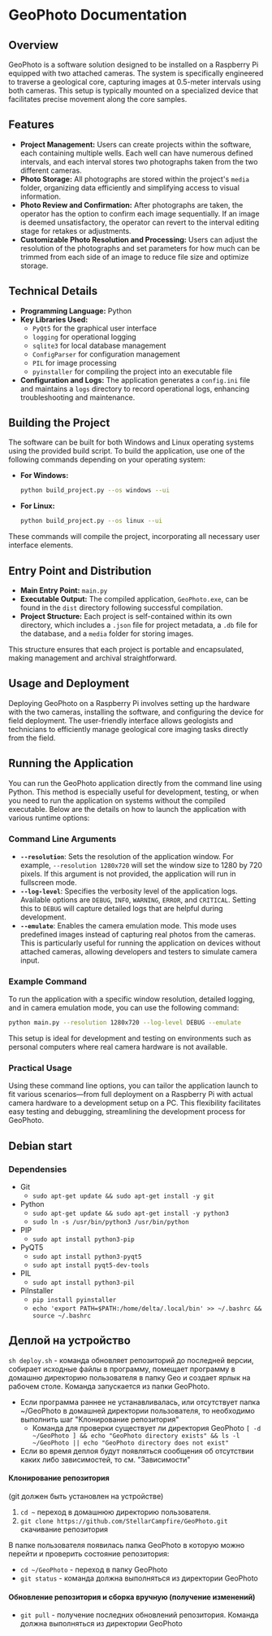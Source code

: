 # GeoPhoto Documentation

## Overview

GeoPhoto is a software solution designed to be installed on a Raspberry Pi equipped with two attached cameras. The system is specifically engineered to traverse a geological core, capturing images at 0.5-meter intervals using both cameras. This setup is typically mounted on a specialized device that facilitates precise movement along the core samples.

## Features

- **Project Management:** Users can create projects within the software, each containing multiple wells. Each well can have numerous defined intervals, and each interval stores two photographs taken from the two different cameras.
- **Photo Storage:** All photographs are stored within the project's `media` folder, organizing data efficiently and simplifying access to visual information.
- **Photo Review and Confirmation:** After photographs are taken, the operator has the option to confirm each image sequentially. If an image is deemed unsatisfactory, the operator can revert to the interval editing stage for retakes or adjustments.
- **Customizable Photo Resolution and Processing:** Users can adjust the resolution of the photographs and set parameters for how much can be trimmed from each side of an image to reduce file size and optimize storage.

## Technical Details

- **Programming Language:** Python
- **Key Libraries Used:**
  - `PyQt5` for the graphical user interface
  - `logging` for operational logging
  - `sqlite3` for local database management
  - `ConfigParser` for configuration management
  - `PIL` for image processing
  - `pyinstaller` for compiling the project into an executable file
- **Configuration and Logs:** The application generates a `config.ini` file and maintains a `logs` directory to record operational logs, enhancing troubleshooting and maintenance.

## Building the Project

The software can be built for both Windows and Linux operating systems using the provided build script. To build the application, use one of the following commands depending on your operating system:

- **For Windows:**
  ```bash
  python build_project.py --os windows --ui
  ```

- **For Linux:**
  ```bash
  python build_project.py --os linux --ui
  ```

These commands will compile the project, incorporating all necessary user interface elements.

## Entry Point and Distribution

- **Main Entry Point:** `main.py`
- **Executable Output:** The compiled application, `GeoPhoto.exe`, can be found in the `dist` directory following successful compilation.
- **Project Structure:** Each project is self-contained within its own directory, which includes a `.json` file for project metadata, a `.db` file for the database, and a `media` folder for storing images.

This structure ensures that each project is portable and encapsulated, 
making management and archival straightforward.

## Usage and Deployment

Deploying GeoPhoto on a Raspberry Pi involves setting up the hardware with the two cameras, 
installing the software, and configuring the device for field deployment. 
The user-friendly interface allows geologists and technicians to efficiently 
manage geological core imaging tasks directly from the field.

## Running the Application

You can run the GeoPhoto application directly from the command line using Python. This method is especially useful for development, testing, or when you need to run the application on systems without the compiled executable. Below are the details on how to launch the application with various runtime options:

### Command Line Arguments

- **`--resolution`**: Sets the resolution of the application window. For example, `--resolution 1280x720` will set the window size to 1280 by 720 pixels. If this argument is not provided, the application will run in fullscreen mode.
- **`--log-level`**: Specifies the verbosity level of the application logs. Available options are `DEBUG`, `INFO`, `WARNING`, `ERROR`, and `CRITICAL`. Setting this to `DEBUG` will capture detailed logs that are helpful during development.
- **`--emulate`**: Enables the camera emulation mode. This mode uses predefined images instead of capturing real photos from the cameras. This is particularly useful for running the application on devices without attached cameras, allowing developers and testers to simulate camera input.

### Example Command

To run the application with a specific window resolution, detailed logging, and in camera emulation mode, you can use the following command:

```bash
python main.py --resolution 1280x720 --log-level DEBUG --emulate
```

This setup is ideal for development and testing on environments such as personal computers where real camera hardware is not available.

### Practical Usage

Using these command line options, you can tailor the application launch to fit various scenarios—from full deployment on a Raspberry Pi with actual camera hardware to a development setup on a PC. This flexibility facilitates easy testing and debugging, streamlining the development process for GeoPhoto.


## Debian start

### Dependensies
- Git 
  - `sudo apt-get update && sudo apt-get install -y git`
- Python 
  - `sudo apt-get update && sudo apt-get install -y python3` 
  - `sudo ln -s /usr/bin/python3 /usr/bin/python`
- PIP
  - `sudo apt install python3-pip`
- PyQT5
  - `sudo apt install python3-pyqt5`
  - `sudo apt install pyqt5-dev-tools`
- PIL
  - `sudo apt install python3-pil`
- PiInstaller
  - `pip install pyinstaller`
  - `echo 'export PATH=$PATH:/home/delta/.local/bin' >> ~/.bashrc && source ~/.bashrc`

## Деплой на устройство
`sh deploy.sh` - команда обновляет репозиторий до последней версии, собирает исходные файлы в программу, помещает программу в домашню директорию пользователя в папку Geo и создает ярлык на рабочем столе. Команда запускается из папки GeoPhoto. 
- Если программа раннее не устанавливалась, или отсутствует папка ~/GeoPhoto в домашней директории пользователя, то необходимо выполнить шаг "Клонирование репозитория"
  - Команда для проверки существует ли директория GeoPhoto
  `[ -d ~/GeoPhoto ] && echo "GeoPhoto directory exists" && ls -l ~/GeoPhoto || echo "GeoPhoto directory does not exist"`
- Если во время деплоя будут появляться сообщения об отсутствии каких либо зависимостей, то см. "Зависимости"



#### Клонирование репозитория
(git должен быть установлен на устройстве)
1. `cd ~` переход в домашнюю директорию пользователя.
2. `git clone https://github.com/StellarCampfire/GeoPhoto.git` скачивание репозитория

В папке пользователя появилась папка GeoPhoto в которую можно перейти и проверить состояние репозитория:

- `cd ~/GeoPhoto` - переход в папку GeoPhoto 
- `git status` - команда должна выполняться из директории GeoPhoto

#### Обновление репозитория и сборка вручную (получение изменений)
- `git pull` - получение последних обновлений репозитория. Команда должна выполняться из директории GeoPhoto